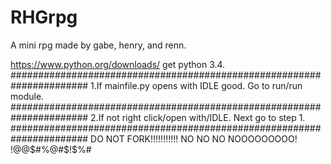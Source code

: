 # RHGrpg
A mini rpg made by gabe, henry, and renn.

https://www.python.org/downloads/
get python 3.4.
######################################################################
1.If mainfile.py opens with IDLE good. Go to run/run module.
######################################################################
2.If not right click/open with/IDLE. Next go to step 1.
######################################################################
DO NOT FORK!!!!!!!!!!! NO NO NO NOOOOOOOOO!  !@@$#%@#$!$%#
